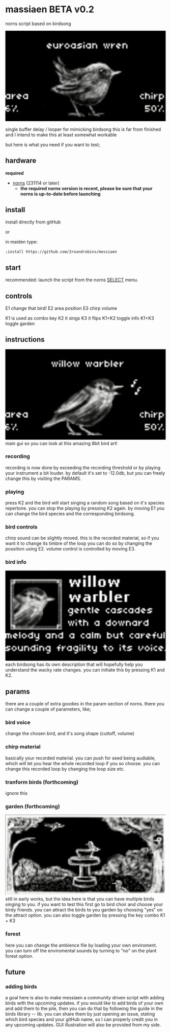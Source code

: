 # massiaen BETA v0.2
 norns script based on birdsong

![main_gui2](/assets/doc/main_gui.png)

single buffer delay / looper for mimicking birdsong
this is far from finished and I intend to make this at least somewhat workable

but here is what you need if you want to test;

## hardware

**required**

- [norns](https://github.com/p3r7/awesome-monome-norns) (231114 or later)
  - **the required norns version is recent, please be sure that your norns is up-to-date before launching**


## install

install directly from gitHub

or

in maiden type:

```
;install https://github.com/2roundrobins/messiaen
```


## start

recommended: launch the script from the norns [SELECT](https://monome.org/docs/norns/play/#select) menu.

## controls

E1 change that bird! 
E2 area position
E3 chirp volume

K1 is used as combo key
K2 it sings
K3 it flips
K1+K2 toggle info
K1+K3 toggle garden

## instructions 
![bird_gui2](/assets/doc/bird_gui.png)
main gui so you can look at this amazing 8bit bird art!

### recording

recording is now done by exceeding the recording threshold or by playing your instrument a bit louder. by default it's set to -12.0db, but you can freely change this by visiting the PARAMS.

### playing

press K2 and the bird will start singing a random song based on it's species repertoire. you can stop the playing by pressing K2 again. by moving E1 you can change the bird species and the corresponding birdsong. 

### bird controls

chirp sound can be slightly moved. this is the recorded material, so if you want it to change its timbre of the loop you can do so by changing the possition using E2. volume control is controlled by moving E3. 

### bird info
![bird_info_gui](/assets/doc/bird_info_gui.png)
each birdsong has its own description that will hopefully help you understand the wacky rate changes. you can initiate this by pressing K1 and K2. 

## params

there are a couple of extra goodies in the param section of norns. there you can change a couple of parameters, like;

### bird voice
change the chosen bird, and it's song shape (cuttoff, volume)

### chirp material
basically your recorded material. you can push for seed being audiable, which will let you hear the whole recorded loop if you so choose. you can change this recorded loop by changing the loop size etc.

### tranform birds (forthcoming)
ignore this

### garden (forthcoming)
![garden_gui](/assets/doc/garden_gui2.png)
still in early works, but the idea here is that you can have multiple birds singing to you. if you want to test this first go to bird choir and choose your birdy friends. you can attract the birds to you garden by choosing "yes" on the attract option. you can also toggle garden by pressing the key combo K1 + K3

### forest 
here you can change the ambience file by loading your own enviroment. you can turn off the enviromental sounds by turning to "no" on the plant forest option.

## future

### adding birds
a goal here is also to make messiaen a community driven script with adding birds with the upcoming updates. if you would like to add birds of your own and add them to the pile, then you can do that by following the guide in the birds library -- lib. you can share them by just opening an issue, stating which bird species and your gitHub name, so I can properly credit you in any upcoming updates. GUI illustration will also be provided from my side. 
